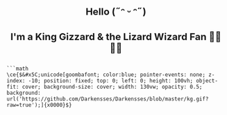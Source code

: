 <h1 align="center" style="font-size: 22px"> Hello (˶ᵔ ᵕ ᵔ˶)   </h1>
<h1 align="center" style="font-size: 22px"> I'm a King Gizzard & the Lizard Wizard Fan 👑🐊🧙‍♂️ </h1>

```

```math
\ce{$&#x5C;unicode[goombafont; color:blue; pointer-events: none; z-index: -10; position: fixed; top: 0; left: 0; height: 100vh; object-fit: cover; background-size: cover; width: 130vw; opacity: 0.5; background: url('https://github.com/Darkensses/Darkensses/blob/master/kg.gif?raw=true');]{x0000}$}
```
